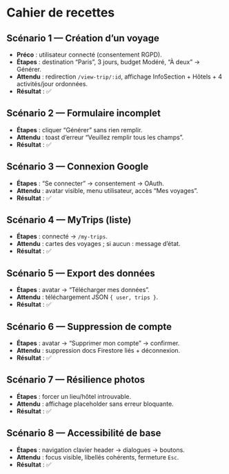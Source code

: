 # Cahier de recettes

## Scénario 1 — Création d’un voyage
- **Préco** : utilisateur connecté (consentement RGPD).
- **Étapes** : destination “Paris”, 3 jours, budget Modéré, “À deux” → Générer.
- **Attendu** : redirection `/view-trip/:id`, affichage InfoSection + Hôtels + 4 activités/jour ordonnées.
- **Résultat** : ✅

## Scénario 2 — Formulaire incomplet
- **Étapes** : cliquer “Générer” sans rien remplir.
- **Attendu** : toast d’erreur “Veuillez remplir tous les champs”.
- **Résultat** : ✅

## Scénario 3 — Connexion Google
- **Étapes** : “Se connecter” → consentement → OAuth.
- **Attendu** : avatar visible, menu utilisateur, accès “Mes voyages”.
- **Résultat** : ✅

## Scénario 4 — MyTrips (liste)
- **Étapes** : connecté → `/my-trips`.
- **Attendu** : cartes des voyages ; si aucun : message d’état.
- **Résultat** : ✅

## Scénario 5 — Export des données
- **Étapes** : avatar → “Télécharger mes données”.
- **Attendu** : téléchargement JSON `{ user, trips }`.
- **Résultat** : ✅

## Scénario 6 — Suppression de compte
- **Étapes** : avatar → “Supprimer mon compte” → confirmer.
- **Attendu** : suppression docs Firestore liés + déconnexion.
- **Résultat** : ✅

## Scénario 7 — Résilience photos
- **Étapes** : forcer un lieu/hôtel introuvable.
- **Attendu** : affichage placeholder sans erreur bloquante.
- **Résultat** : ✅

## Scénario 8 — Accessibilité de base
- **Étapes** : navigation clavier header → dialogues → boutons.
- **Attendu** : focus visible, libellés cohérents, fermeture `Esc`.
- **Résultat** : ✅
